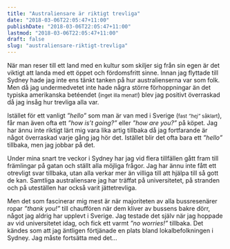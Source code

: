 ```yaml
---
title: "Australiensare är riktigt trevliga"
date: "2018-03-06T22:05:47+11:00"
publishDate: "2018-03-06T22:05:47+11:00"
lastmod: "2018-03-06T22:05:47+11:00"
draft: false
slug: "australiensare-riktigt-trevliga"
---
```


N<span class="small-caps">är man reser till ett land med en kultur</span> som skiljer sig från sin egen är det viktigt att landa med ett öppet och fördomsfritt sinne. Innan jag flyttade till Sydney hade jag inte ens tänkt tanken på hur australienserna var som folk. Men då jag undermedvetet inte hade några större förhoppningar än det typiska amerikanska betéendet (<small>inget illa menat!</small>) blev jag positivt överraskad då jag insåg hur trevliga alla var.

Istället för ett vanligt *”hello”* som man är van med i Sverige (<small>fast *”hej”* såklart</small>), får man även ofta ett *”how is’t going?”* eller *”how are you?”* på köpet. Jag har ännu inte riktigt lärt mig vara lika artig tillbaka då jag fortfarande är något överraskad varje gång jag hör det. Istället blir det ofta bara ett *”hello”* tillbaka, men jag jobbar på det.

Under mina snart tre veckor i Sydney har jag vid flera tillfällen gått fram till främlingar på gatan och ställt alla möjliga frågor. Jag har ännu inte fått ett otrevligt svar tillbaka, utan alla verkar mer än villiga till att hjälpa till så gott de kan. Samtliga australiensare jag har träffat på universitetet, på stranden och på uteställen har också varit jättetrevliga.

Men det som fascinerar mig mest är när majoriteten av alla bussresenärer ropar *”thank you!”* till chauffören när dem kliver av bussens bakre dörr, något jag aldrig har upplevt i Sverige. Jag testade det själv när jag hoppade av vid universitetet idag, och fick ett varmt *”no worries!”* tillbaka. Det kändes som att jag äntligen förtjänade en plats bland lokalbefolkningen i Sydney. Jag måste fortsätta med det…